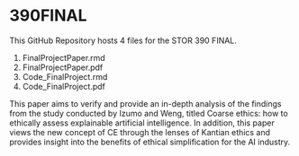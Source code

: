 # 390FINAL
This GitHub Repository hosts 4 files for the STOR 390 FINAL.
1. FinalProjectPaper.rmd
2. FinalProjectPaper.pdf
3. Code_FinalProject.rmd
4. Code_FinalProject.pdf

This paper aims to verify and provide an in-depth analysis of the findings from the study conducted by Izumo and Weng, titled Coarse ethics: how to ethically assess explainable artificial intelligence. In addition, this paper views the new concept of CE through the lenses of Kantian ethics and provides insight into the benefits of ethical simplification for the AI industry.
